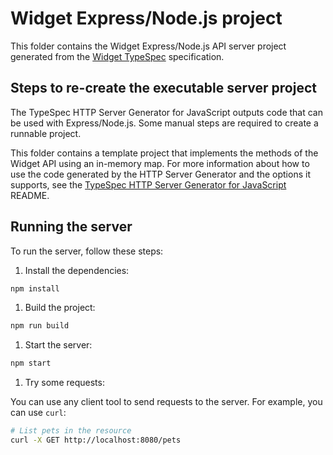 # Widget Express/Node.js project

This folder contains the Widget Express/Node.js API server project generated from the [Widget TypeSpec](../../spec/main.tsp) specification.

## Steps to re-create the executable server project

The TypeSpec HTTP Server Generator for JavaScript outputs code that can be used with Express/Node.js. Some manual steps are required to create a runnable project.

This folder contains a template project that implements the methods of the Widget API using an in-memory map. For more information about how to
use the code generated by the HTTP Server Generator and the options it supports, see the [TypeSpec HTTP Server Generator for JavaScript](https://github.com/microsoft/typespec/tree/main/packages/http-server-javascript) README.

## Running the server

To run the server, follow these steps:

1. Install the dependencies:

```sh
npm install
```

1. Build the project:

```sh
npm run build
```

1. Start the server:

```sh
npm start
```

1. Try some requests:

You can use any client tool to send requests to the server. For example, you can use `curl`:

```sh
# List pets in the resource
curl -X GET http://localhost:8080/pets
```
